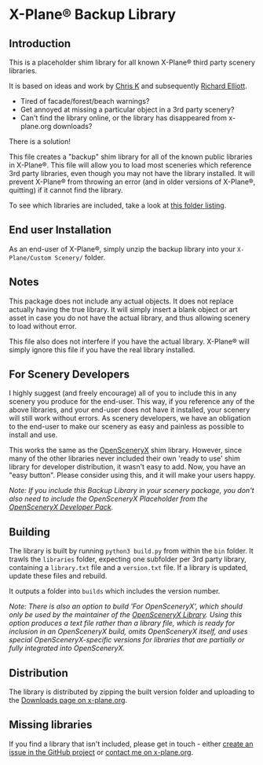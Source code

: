 # X-Plane® Backup Library

## Introduction

This is a placeholder shim library for all known X-Plane® third party scenery libraries.

It is based on ideas and work by [Chris K](https://forums.x-plane.org/index.php?/profile/45106-chris-k/) and subsequently [Richard Elliott](https://forums.x-plane.org/index.php?/profile/389608-einstein/).

- Tired of facade/forest/beach warnings?
- Get annoyed at missing a particular object in a 3rd party scenery?
- Can't find the library online, or the library has disappeared from x-plane.org downloads?

There is a solution!

This file creates a "backup" shim library for all of the known public libraries in X-Plane®. This file will allow you to load most sceneries which reference 3rd party libraries, even though you may not have the library installed. It will prevent X-Plane® from throwing an error (and in older versions of X-Plane®, quitting) if it cannot find the library.

To see which libraries are included, take a look at [this folder listing](https://github.com/aussig/X-Plane-Backup-Library/blob/master/libraries).

## End user Installation

As an end-user of X-Plane®, simply unzip the backup library into your `X-Plane/Custom Scenery/` folder.

## Notes

This package does not include any actual objects. It does not replace actually having the true library. It will simply insert a blank object or art asset in case you do not have the actual library, and thus allowing scenery to load without error.

This file also does not interfere if you have the actual library. X-Plane® will simply ignore this file if you have the real library installed.

## For Scenery Developers

I highly suggest (and freely encourage) all of you to include this in any scenery you produce for the end-user. This way, if you reference any of the above libraries, and your end-user does not have it installed, your scenery will still work without errors. As scenery developers, we have an obligation to the end-user to make our scenery as easy and painless as possible to install and use.

This works the same as the [OpenSceneryX](https://www.opensceneryx.com) shim library. However, since many of the other libraries never included their own 'ready to use' shim library for developer distribution, it wasn't easy to add. Now, you have an "easy button". Please consider using this, and it will make your users happy.

_Note: If you include this Backup Library in your scenery package, you don't also need to include the OpenSceneryX Placeholder from the [OpenSceneryX Developer Pack](https://www.opensceneryx.com/support/scenery-developers/)._

## Building

The library is built by running `python3 build.py` from within the `bin` folder. It trawls the `libraries` folder, expecting one subfolder per 3rd party library, containing a `library.txt` file and a `version.txt` file. If a library is updated, update these files and rebuild.

It outputs a folder into `builds` which includes the version number.

_Note: There is also an option to build 'For OpenSceneryX', which should only be used by the maintainer of the [OpenSceneryX Library](https://github.com/OpenSceneryX/Library). Using this option produces a text file rather than a library file, which is ready for inclusion in an OpenSceneryX build, omits OpenSceneryX itself, and uses special OpenSceneryX-specific versions for libraries that are partially or fully integrated into OpenSceneryX._

## Distribution

The library is distributed by zipping the built version folder and uploading to the [Downloads page on x-plane.org](https://forums.x-plane.org/index.php?/files/file/25033-backup-scenery-library/).

## Missing libraries

If you find a library that isn't included, please get in touch - either [create an issue in the GitHub project](https://github.com/aussig/X-Plane-Backup-Library/issues) or [contact me on x-plane.org](https://forums.x-plane.org/index.php?/profile/2431-aussi/).